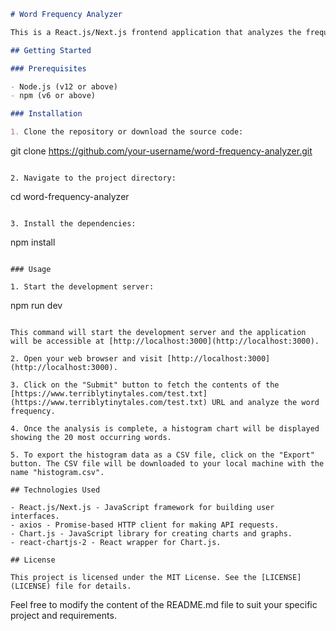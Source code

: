 ```markdown
# Word Frequency Analyzer

This is a React.js/Next.js frontend application that analyzes the frequency of words in a text file and generates a histogram of the 20 most occurring words. It also provides an option to export the histogram data as a CSV file.

## Getting Started

### Prerequisites

- Node.js (v12 or above)
- npm (v6 or above)

### Installation

1. Clone the repository or download the source code:

   ```
   git clone https://github.com/your-username/word-frequency-analyzer.git
   ```

2. Navigate to the project directory:

   ```
   cd word-frequency-analyzer
   ```

3. Install the dependencies:

   ```
   npm install
   ```

### Usage

1. Start the development server:

   ```
   npm run dev
   ```

   This command will start the development server and the application will be accessible at [http://localhost:3000](http://localhost:3000).

2. Open your web browser and visit [http://localhost:3000](http://localhost:3000).

3. Click on the "Submit" button to fetch the contents of the [https://www.terriblytinytales.com/test.txt](https://www.terriblytinytales.com/test.txt) URL and analyze the word frequency.

4. Once the analysis is complete, a histogram chart will be displayed showing the 20 most occurring words.

5. To export the histogram data as a CSV file, click on the "Export" button. The CSV file will be downloaded to your local machine with the name "histogram.csv".

## Technologies Used

- React.js/Next.js - JavaScript framework for building user interfaces.
- axios - Promise-based HTTP client for making API requests.
- Chart.js - JavaScript library for creating charts and graphs.
- react-chartjs-2 - React wrapper for Chart.js.

## License

This project is licensed under the MIT License. See the [LICENSE](LICENSE) file for details.
```

Feel free to modify the content of the README.md file to suit your specific project and requirements.
